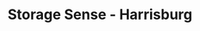 ---
title: "Storage Sense - Harrisburg"
url: /harrisburg/storage-sense-harrisburg/
shop: storage rental
---